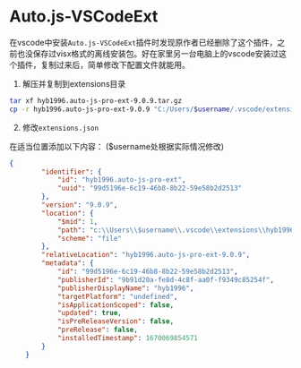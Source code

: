# Auto.js-VSCodeExt

在vscode中安装`Auto.js-VSCodeExt`插件时发现原作者已经删除了这个插件，之前也没保存过visx格式的离线安装包。好在家里另一台电脑上的vscode安装过这个插件，复制过来后，简单修改下配置文件就能用。

1. 解压并复制到extensions目录
```bash
tar xf hyb1996.auto-js-pro-ext-9.0.9.tar.gz
cp -r hyb1996.auto-js-pro-ext-9.0.9 "C:/Users/$username/.vscode/extensions"
```

2. 修改`extensions.json`


在适当位置添加以下内容：
($username处根据实际情况修改)

```json
{
        "identifier": {
            "id": "hyb1996.auto-js-pro-ext",
            "uuid": "99d5196e-6c19-46b8-8b22-59e58b2d2513"
        },
        "version": "9.0.9",
        "location": {
            "$mid": 1,
            "path": "c:\\Users\\$username\\.vscode\\extensions\\hyb1996.auto-js-pro-ext-9.0.9",
            "scheme": "file"
        },
        "relativeLocation": "hyb1996.auto-js-pro-ext-9.0.9",
        "metadata": {
            "id": "99d5196e-6c19-46b8-8b22-59e58b2d2513",
            "publisherId": "9b91d20a-fe8d-4c8f-aa0f-f9349c85254f",
            "publisherDisplayName": "hyb1996",
            "targetPlatform": "undefined",
            "isApplicationScoped": false,
            "updated": true,
            "isPreReleaseVersion": false,
            "preRelease": false,
            "installedTimestamp": 1670069854571
        }
    }
```
